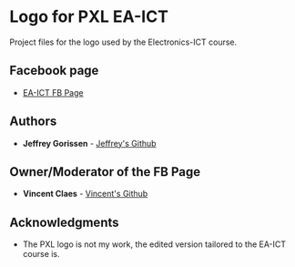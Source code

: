 # Logo for PXL EA-ICT
Project files for the logo used by the Electronics-ICT course.

## Facebook page

* [EA-ICT FB Page](https://www.facebook.com/pbaeaict/)

## Authors

* **Jeffrey Gorissen**  - [Jeffrey's Github](https://github.com/J3G0)

## Owner/Moderator of the FB Page
* **Vincent Claes**    -  [Vincent's Github](https://github.com/pxltech)

## Acknowledgments

* The PXL logo is not my work, the edited version tailored to the EA-ICT course is.
